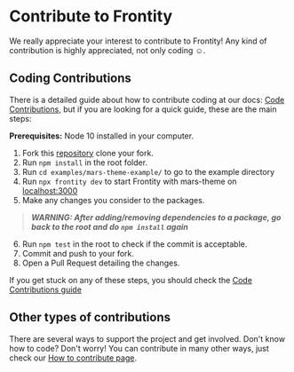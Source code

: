 # Contribute to Frontity

We really appreciate your interest to contribute to Frontity! Any kind of contribution is highly appreciated, not only coding ☺️.

## Coding Contributions

There is a detailed guide about how to contribute coding at our docs: [Code Contributions](https://docs.frontity.org/contributing/code-contributions), but if you are looking for a quick guide, these are the main steps:

**Prerequisites:** Node 10 installed in your computer.

1. Fork this [repository](https://github.com/frontity/frontity) clone your fork.
2. Run ```npm install``` in the root folder.
3. Run ```cd examples/mars-theme-example/``` to go to the example directory
4. Run ```npx frontity dev``` to start Frontity with mars-theme on [localhost:3000](http://localhost:3000/)
5. Make any changes you consider to the packages.
>***WARNING: After adding/removing dependencies to a package, go back to the root and do ```npm install``` again***
6. Run ```npm test``` in the root to check if the commit is acceptable.
7. Commit and push to your fork.
8. Open a Pull Request detailing the changes.

If you get stuck on any of these steps, you should check the [Code Contributions guide](https://docs.frontity.org/contributing/code-contributions)

## Other types of contributions

There are several ways to support the project and get involved. Don't know how to code? Don't worry! You can contribute in many other ways, just check our [How to contribute page](https://docs.frontity.org/contributing/how-to-contribute).